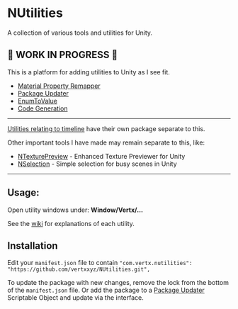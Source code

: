 # NUtilities
A collection of various tools and utilities for Unity.

## 🚨 WORK IN PROGRESS 🚨
This is a platform for adding utilities to Unity as I see fit.

- [Material Property Remapper](https://github.com/vertxxyz/NUtilities/wiki/MaterialPropertyRemapper)
- [Package Updater](https://github.com/vertxxyz/NUtilities/wiki/Package-Updater)
- [EnumToValue](https://github.com/vertxxyz/NUtilities/wiki/EnumToValue)
- [Code Generation](https://github.com/vertxxyz/NUtilities/wiki/Code-Generation)

----
[Utilities relating to timeline](https://github.com/vertxxyz/NTimeline) have their own package separate to this.

Other important tools I have made may remain separate to this, like:
- [NTexturePreview](https://github.com/vertxxyz/NTexturePreview) - Enhanced Texture Previewer for Unity
- [NSelection](https://github.com/vertxxyz/NSelection) - Simple selection for busy scenes in Unity

----
## Usage:
Open utility windows under: **Window/Vertx/...**

See the [wiki](https://github.com/vertxxyz/NUtilities/wiki) for explanations of each utility.

## Installation
Edit your `manifest.json` file to contain `"com.vertx.nutilities": "https://github.com/vertxxyz/NUtilities.git",`

To update the package with new changes, remove the lock from the bottom of the `manifest.json` file.
Or add the package to a [Package Updater](https://github.com/vertxxyz/NUtilities/wiki/Package-Updater) Scriptable Object and update via the interface.